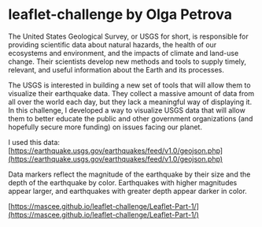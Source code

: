 # leaflet-challenge by Olga Petrova
The United States Geological Survey, or USGS for short, is responsible for providing scientific data about natural hazards, the health of our ecosystems and environment, and the impacts of climate and land-use change. Their scientists develop new methods and tools to supply timely, relevant, and useful information about the Earth and its processes.

The USGS is interested in building a new set of tools that will allow them to visualize their earthquake data. They collect a massive amount of data from all over the world each day, but they lack a meaningful way of displaying it. In this challenge, I developed a way to visualize USGS data that will allow them to better educate the public and other government organizations (and hopefully secure more funding) on issues facing our planet.

I used this data: [https://earthquake.usgs.gov/earthquakes/feed/v1.0/geojson.php](https://earthquake.usgs.gov/earthquakes/feed/v1.0/geojson.php)

Data markers reflect the magnitude of the earthquake by their size and the depth of the earthquake by color. Earthquakes with higher magnitudes appear larger, and earthquakes with greater depth appear darker in color.


[https://mascee.github.io/leaflet-challenge/Leaflet-Part-1/](https://mascee.github.io/leaflet-challenge/Leaflet-Part-1/)

